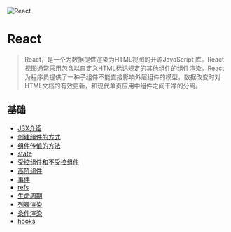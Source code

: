 ![React](https://fukatsu.tech/wp-content/uploads/2018/06/reactjs-1280x720.png)

# React

> React，是一个为数据提供渲染为HTML视图的开源JavaScript 库。React视图通常采用包含以自定义HTML标记规定的其他组件的组件渲染。React为程序员提供了一种子组件不能直接影响外层组件的模型，数据改变时对HTML文档的有效更新，和现代单页应用中组件之间干净的分离。

## 基础
- [JSX介绍](./note/JSX.md)
- [创建组件的方式](./note/组件.md)
- [组件传值的方法](./note/组件传值.md)
- [state](./note/state.md)
- [受控组件和不受控组件](./note/受控组件和不受控组件.md)
- [高阶组件](./note/高阶组件.md)
- [事件](./note/事件.md)
- [refs](./note/refs.md)
- [生命周期]()
- [列表渲染](./note/列表渲染.md)
- [条件渲染](./note/条件渲染.md)
- [hooks](./note/hooks.md)